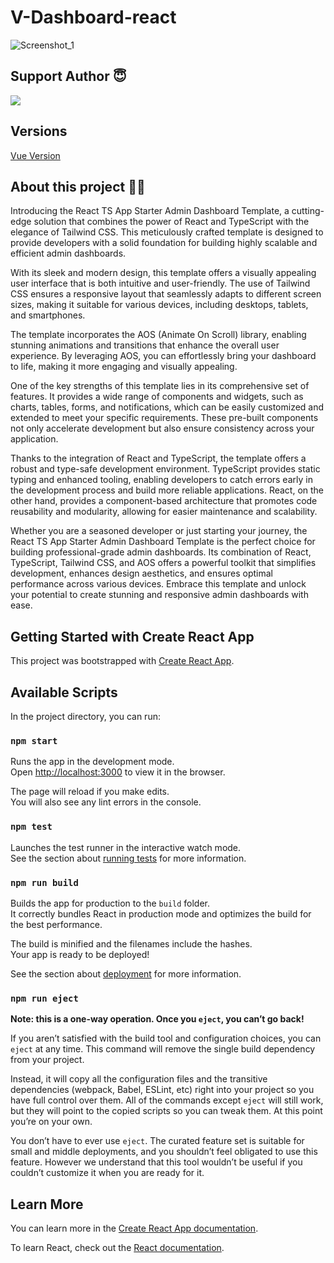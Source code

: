 #  V-Dashboard-react

![Screenshot_1](https://github.com/hakimov-dev/v-dashboard/assets/83240328/d70aac00-466b-46fb-86ce-bc8531c32684)

## Support Author 😇

<a href="https://www.buymeacoffee.com/hakimovDev"><img src="https://img.buymeacoffee.com/button-api/?text=Buy me a coffee&emoji=&slug=hakimovDev&button_colour=FFDD00&font_colour=000000&font_family=Lato&outline_colour=000000&coffee_colour=ffffff" /></a>

## Versions
[Vue Version](https://github.com/wobsoriano/v-dashboard)


## About this project 👨‍💻
Introducing the React TS App Starter Admin Dashboard Template, a cutting-edge solution that combines the power of React and TypeScript with the elegance of Tailwind CSS. This meticulously crafted template is designed to provide developers with a solid foundation for building highly scalable and efficient admin dashboards.

With its sleek and modern design, this template offers a visually appealing user interface that is both intuitive and user-friendly. The use of Tailwind CSS ensures a responsive layout that seamlessly adapts to different screen sizes, making it suitable for various devices, including desktops, tablets, and smartphones.

The template incorporates the AOS (Animate On Scroll) library, enabling stunning animations and transitions that enhance the overall user experience. By leveraging AOS, you can effortlessly bring your dashboard to life, making it more engaging and visually appealing.

One of the key strengths of this template lies in its comprehensive set of features. It provides a wide range of components and widgets, such as charts, tables, forms, and notifications, which can be easily customized and extended to meet your specific requirements. These pre-built components not only accelerate development but also ensure consistency across your application.

Thanks to the integration of React and TypeScript, the template offers a robust and type-safe development environment. TypeScript provides static typing and enhanced tooling, enabling developers to catch errors early in the development process and build more reliable applications. React, on the other hand, provides a component-based architecture that promotes code reusability and modularity, allowing for easier maintenance and scalability.

Whether you are a seasoned developer or just starting your journey, the React TS App Starter Admin Dashboard Template is the perfect choice for building professional-grade admin dashboards. Its combination of React, TypeScript, Tailwind CSS, and AOS offers a powerful toolkit that simplifies development, enhances design aesthetics, and ensures optimal performance across various devices. Embrace this template and unlock your potential to create stunning and responsive admin dashboards with ease.

## Getting Started with Create React App

This project was bootstrapped with [Create React App](https://github.com/facebook/create-react-app).

## Available Scripts

In the project directory, you can run:

### `npm start`

Runs the app in the development mode.\
Open [http://localhost:3000](http://localhost:3000) to view it in the browser.

The page will reload if you make edits.\
You will also see any lint errors in the console.

### `npm test`

Launches the test runner in the interactive watch mode.\
See the section about [running tests](https://facebook.github.io/create-react-app/docs/running-tests) for more information.

### `npm run build`

Builds the app for production to the `build` folder.\
It correctly bundles React in production mode and optimizes the build for the best performance.

The build is minified and the filenames include the hashes.\
Your app is ready to be deployed!

See the section about [deployment](https://facebook.github.io/create-react-app/docs/deployment) for more information.

### `npm run eject`

**Note: this is a one-way operation. Once you `eject`, you can’t go back!**

If you aren’t satisfied with the build tool and configuration choices, you can `eject` at any time. This command will remove the single build dependency from your project.

Instead, it will copy all the configuration files and the transitive dependencies (webpack, Babel, ESLint, etc) right into your project so you have full control over them. All of the commands except `eject` will still work, but they will point to the copied scripts so you can tweak them. At this point you’re on your own.

You don’t have to ever use `eject`. The curated feature set is suitable for small and middle deployments, and you shouldn’t feel obligated to use this feature. However we understand that this tool wouldn’t be useful if you couldn’t customize it when you are ready for it.

## Learn More

You can learn more in the [Create React App documentation](https://facebook.github.io/create-react-app/docs/getting-started).

To learn React, check out the [React documentation](https://reactjs.org/).
